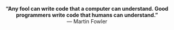 <p align="center"><b>“Any fool can write code that a computer can understand. Good programmers write code that humans can understand.”</b><br/>— Martin Fowler</p>
